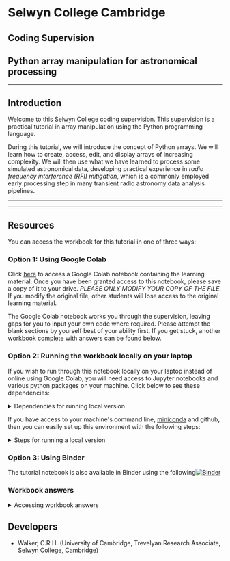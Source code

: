 # Selwyn College Cambridge
## Coding Supervision
## Python array manipulation for astronomical processing

___

## Introduction

Welcome to this Selwyn College coding supervision. This supervision is a practical tutorial in array manipulation using the Python programming language.

During this tutorial, we will introduce the concept of Python arrays. We will learn how to create, access, edit, and display arrays of increasing complexity. We will then use what we have learned to process some simulated astronomical data, developing practical experience in *radio frequency interference (RFI) mitigation*, which is a commonly employed early processing step in many transient radio astronomy data analysis pipelines.

___
___

## Resources

You can access the workbook for this tutorial in one of three ways:

### Option 1: Using Google Colab

Click [here](https://colab.research.google.com/drive/1GN1j9LozyvkM2tu1ouHsoAnreMzgwZe6?usp=sharing) to access a Google Colab notebook containing the learning material. Once you have been granted access to this notebook, please save a copy of it to your drive. *PLEASE ONLY MODIFY YOUR COPY OF THE FILE.* If you modify the original file, other students will lose access to the original learning material.

The Google Colab notebook works you through the supervision, leaving gaps for you to input your own code where required. Please attempt the blank sections by yourself best of your ability first. If you get stuck, another workbook complete with answers can be found below.

### Option 2: Running the workbook locally on your laptop

If you wish to run through this notebook locally on your laptop instead of online using Google Colab, you will need access to Jupyter notebooks and various python packages on your machine. Click below to see these dependencies:

<details>
<summary>Dependencies for running local version</summary>

- python=3.8
- numpy
- matplotlib
- astropy
- scipy
- jupyter
- ipython
- pip
- imageio

</details>

If you have access to your machine's command line, [miniconda](https://www.anaconda.com/docs/getting-started/miniconda/install) and github, then you can easily set up this environment with the following steps:

<details>
<summary>Steps for running a local version</summary>

- Open your command line and navigate to the directory you will use as your base directory using `cd`
- Within your base directory, git clone this repository: `> git clone https://github.com/mbcxqcw2/selwyn-array-supervision.git`
- Within your base directory, navigate to the repository's miniconda subdirectory: `> cd /selwyn-array-supervision/miniconda/`
- Create a [miniconda environment](https://docs.conda.io/projects/conda/en/stable/user-guide/tasks/manage-environments.html) using: `> conda env create -f selwyn_computing_env.yml`
- Activate the environment as instructed by miniconda in your command line
- From within the `/miniconda/` directory, navigate back to the subdirectory containing the workbooks: `> cd ../notebooks/`
- Within your `/notebooks/` directory, run: `> jupyter notebook` in your command line and open the url which is displayed
- Open `Workbook.ipynb` and begin the tutorial.

</details>

### Option 3: Using Binder

The tutorial notebook is also available in Binder using the following[![Binder](https://mybinder.org/badge_logo.svg)](https://mybinder.org/v2/gh/mbcxqcw2/selwyn-array-supervision.git/main?urlpath=%2Fdoc%2Ftree%2F%2Fnotebooks%2FWorkbook.ipynb)

### Workbook answers

<details>

<summary>Accessing workbook answers</summary>

- Option 1: [Click here](https://colab.research.google.com/drive/12K9c4n49qflT2b_10_X_tbFhBzDFUMRX?usp=sharing) to access a Google Colab notebook containing the complete workbook. DO NOT MODIFY ANY OF THE CODE IN THIS WORKBOOK! It should serve as a reference for your personal workbook only. Save a copy of this worked example into your drive. Then only run the copy.

- Option 2: Alternatively, if you are running a local version of this tutorial, you can find a completed workbook in the `/notebooks/` directory. This completed workbook is called `Workbook_Answers.ipynb`.

- Option 3: If you are using Binder, the completed workbook can be accessed using the following link: [![Binder](https://mybinder.org/badge_logo.svg)](https://mybinder.org/v2/gh/mbcxqcw2/selwyn-array-supervision.git/main?urlpath=%2Fdoc%2Ftree%2F%2Fnotebooks%2FWorkbook_Answers.ipynb)

</details>

## Developers

- Walker, C.R.H. (University of Cambridge, Trevelyan Research Associate, Selwyn College, Cambridge)
